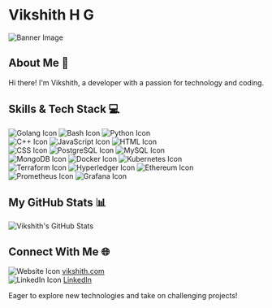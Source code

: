 # Vikshith H G

![Banner Image](banner-url.jpg)

## About Me 🚀
Hi there! I'm Vikshith, a developer with a passion for technology and coding.

## Skills & Tech Stack 💻
![Golang Icon](https://go.dev/blog/go-brand/Go-Logo/PNG/Go-Logo_Aqua.png) ![Bash Icon](bash-icon-url.png) ![Python Icon](python-icon-url.png)  
![C++ Icon](c++-icon-url.png) ![JavaScript Icon](javascript-icon-url.png) ![HTML Icon](html-icon-url.png)  
![CSS Icon](css-icon-url.png) ![PostgreSQL Icon](postgresql-icon-url.png) ![MySQL Icon](mysql-icon-url.png)  
![MongoDB Icon](mongodb-icon-url.png) ![Docker Icon](docker-icon-url.png) ![Kubernetes Icon](kubernetes-icon-url.png)  
![Terraform Icon](terraform-icon-url.png) ![Hyperledger Icon](hyperledger-icon-url.png) ![Ethereum Icon](ethereum-icon-url.png)  
![Prometheus Icon](prometheus-icon-url.png) ![Grafana Icon](grafana-icon-url.png)

## My GitHub Stats 📊
![Vikshith's GitHub Stats](https://github-readme-stats.vercel.app/api?username=vikshith-hg-c&show_icons=true)

## Connect With Me 🌐
![Website Icon](website-icon-url.png) [vikshith.com](https://www.vikshith.com)  
![LinkedIn Icon](linkedin-icon-url.png) [LinkedIn](https://www.linkedin.com/in/vikshith)

Eager to explore new technologies and take on challenging projects!
